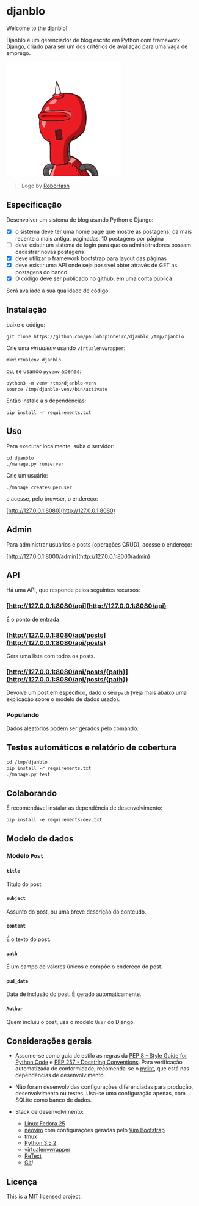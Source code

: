 # djanblo

Welcome to the djanblo!

Djanblo é um gerenciador de blog escrito em Python com framework Django, criado para ser um dos critérios de avaliação para uma vaga de emprego.

![djanblo blog](djanblo.png)
> Logo by [RoboHash](https://robohash.org/)

## Especificação

Desenvolver um sistema de blog usando Python e Django:

- [x] o sistema deve ter uma home page que mostre as postagens, da mais recente a mais antiga, paginadas, 10 postagens por página
- [ ] deve existir um sistema de login para que os administradores possam cadastrar novas postagens
- [x] deve utilizar o framework bootstrap para layout das páginas
- [x] deve existir uma API onde seja possível obter através de GET as postagens do banco
- [x] O código deve ser publicado no github, em uma conta pública

Será avaliado a sua qualidade de código.

## Instalação

baixe o código:

    git clone https://github.com/paulohrpinheiro/djanblo /tmp/djanblo

Crie uma *virtualenv* usando `virtualenvwrapper`:

    mkvirtualenv djanblo

ou, se usando `pyvenv` apenas:

    python3 -m venv /tmp/djanblo-venv
    source /tmp/djanblo-venv/bin/activate

Então instale a s dependências:

    pip install -r requirements.txt

## Uso

Para executar localmente, suba o servidor:

    cd djanblo
    ./manage.py runserver

Crie um usuário:

    ./manage createsuperuser

e acesse, pelo browser, o endereço:

[http://127.0.0.1:8080](http://127.0.0.1:8080)

## Admin

Para administrar usuários e posts (operações CRUD), acesse o endereço:

[http://127.0.0.1:8000/admin](http://127.0.0.1:8000/admin)

## API

Há uma API, que responde pelos seguintes recursos:

### [http://127.0.0.1:8080/api](http://127.0.0.1:8080/api)

É o ponto de entrada


### [http://127.0.0.1:8080/api/posts](http://127.0.0.1:8080/api/posts)

Gera uma lista com todos os posts.

### [http://127.0.0.1:8080/api/posts/{path}](http://127.0.0.1:8080/api/posts/{path})

Devolve um post em específico, dado o seu `path` (veja mais abaixo uma explicação sobre o modelo de dados usado).

### Populando

Dados aleatórios podem ser gerados pelo comando:


## Testes automáticos e relatório de cobertura

    cd /tmp/djanblo
    pip install -r requirements.txt
    ./manage.py test

## Colaborando

É recomendável instalar as dependência de desenvolvimento:

    pip install -e requirements-dev.txt

## Modelo de dados

### Modelo `Post`

#### `title`

Título do post.

#### `subject`

Assunto do post, ou uma breve descrição do conteúdo.

#### `content`

É o texto do post.

#### `path`

É um campo de valores únicos e compõe o endereço do post.

#### `pud_date`

Data de inclusão do post. É gerado automaticamente.


#### `Author`

Quem incluiu o post, usa o modelo `User` do Django.


## Considerações gerais

- Assume-se como guia de estilo as regras da [PEP 8 - Style Guide for Python Code](https://www.python.org/dev/peps/pep-0008/) e [PEP 257 - Docstring Conventions](https://www.python.org/dev/peps/pep-0257/). Para verificação automatizada de conformidade, recomenda-se o [pylint](https://www.pylint.org/), que está nas dependências de desenvolvimento.

- Não foram desenvolvidas configurações diferenciadas para produção, desenvolvimento ou testes. Usa-se uma configuração apenas, com SQLite como banco de dados.

- Stack de desenvolvimento:
    -   [Linux Fedora 25](https://fedoraproject.org/)
    -   [neovim](https://neovim.io/) com configurações geradas pelo [Vim Bootstrap](http://www.vim-bootstrap.com/)
    -   [tmux](https://tmux.github.io/)
    -   [Python 3.5.2](https://docs.python.org/3.5/index.html#)
    -   [virtualenvwrapper](https://virtualenvwrapper.readthedocs.io/en/latest/)
    -   [ReText](https://github.com/retext-project/retext)
    -   [Git](https://git-scm.com/)!

## Licença

This is a [MIT licensed](LICENSE) project.